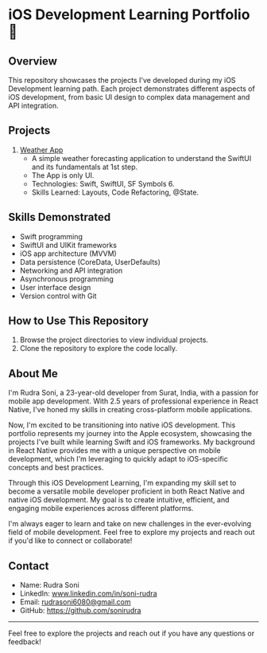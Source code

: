 # iOS Development Learning Portfolio 🚀

## Overview
This repository showcases the projects I've developed during my iOS Development learning path. Each project demonstrates different aspects of iOS development, from basic UI design to complex data management and API integration.

## Projects

1. [Weather App](./SwiftUi-WeatherApp)
   - A simple weather forecasting application to understand the SwiftUI and its fundamentals at 1st step.
   - The App is only UI.
   - Technologies: Swift, SwiftUI, SF Symbols 6.
   - Skills Learned: Layouts, Code Refactoring, @State.


## Skills Demonstrated

- Swift programming
- SwiftUI and UIKit frameworks
- iOS app architecture (MVVM)
- Data persistence (CoreData, UserDefaults)
- Networking and API integration
- Asynchronous programming
- User interface design
- Version control with Git

## How to Use This Repository

1. Browse the project directories to view individual projects.
2. Clone the repository to explore the code locally.

## About Me

I'm Rudra Soni, a 23-year-old developer from Surat, India, with a passion for mobile app development. With 2.5 years of professional experience in React Native, I've honed my skills in creating cross-platform mobile applications.

Now, I'm excited to be transitioning into native iOS development. This portfolio represents my journey into the Apple ecosystem, showcasing the projects I've built while learning Swift and iOS frameworks. My background in React Native provides me with a unique perspective on mobile development, which I'm leveraging to quickly adapt to iOS-specific concepts and best practices.

Through this iOS Development Learning, I'm expanding my skill set to become a versatile mobile developer proficient in both React Native and native iOS development. My goal is to create intuitive, efficient, and engaging mobile experiences across different platforms.

I'm always eager to learn and take on new challenges in the ever-evolving field of mobile development. Feel free to explore my projects and reach out if you'd like to connect or collaborate!

## Contact

- Name: Rudra Soni
- LinkedIn: www.linkedin.com/in/soni-rudra
- Email: rudrasoni6080@gmail.com
- GitHub: https://github.com/sonirudra

---

Feel free to explore the projects and reach out if you have any questions or feedback!
